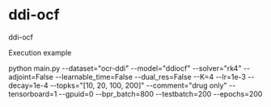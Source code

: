 # ddi-ocf
ddi-ocf

Execution example

python main.py --dataset="ocr-ddi" --model="ddiocf" --solver="rk4" --adjoint=False --learnable_time=False --dual_res=False --K=4 --lr=1e-3 --decay=1e-4 --topks="[10, 20, 100, 200]" --comment="drug only" --tensorboard=1 --gpuid=0 --bpr_batch=800 --testbatch=200 --epochs=200


